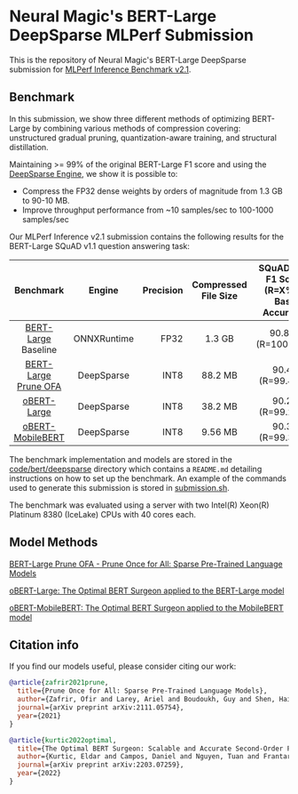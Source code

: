 # Neural Magic's BERT-Large DeepSparse MLPerf Submission

This is the repository of Neural Magic's BERT-Large DeepSparse submission for [MLPerf Inference Benchmark v2.1](https://www.mlperf.org/inference-overview/).

## Benchmark

In this submission, we show three different methods of optimizing BERT-Large by combining various methods of compression covering: unstructured gradual pruning, quantization-aware training, and structural distillation. 

Maintaining >= 99% of the original BERT-Large F1 score and using the [DeepSparse Engine](https://github.com/neuralmagic/deepsparse), we show it is possible to:
- Compress the FP32 dense weights by orders of magnitude from 1.3 GB to 90-10 MB.
- Improve throughput performance from ~10 samples/sec to 100-1000 samples/sec

Our MLPerf Inference v2.1 submission contains the following results for the BERT-Large SQuAD v1.1 question answering task:

| Benchmark      | Engine  | Precision | Compressed File Size | SQuAD v1.1 F1 Score (R=X% of Base Accuracy) | SingleStream Latency [ms]  |  Offline Throughput [samples/sec]  |
|:----------------:|:-----------:|-----------:|:-----------:|:------:|:-------:|:--------:|
| [BERT-Large](https://zenodo.org/record/3733910) Baseline | ONNXRuntime | FP32 | 1.3 GB | 90.874 (R=100.00%)	| 188.57	| 5.30  |
| [BERT-Large Prune OFA](prune-ofa_large.md) | DeepSparse | INT8 | 88.2 MB | 90.41 (R=99.48%)	| 21.98 | 160.23 |
| [oBERT-Large](obert_large.md) | DeepSparse | INT8 | 38.2 MB | 90.21 (R=99.27%)	| 16.89 | 230.74  |
| [oBERT-MobileBERT](obert_mobilebert.md) | DeepSparse | INT8 | 9.56 MB | 90.32 (R=99.39%)	| 5.44 | 928.58  |

The benchmark implementation and models are stored in the [code/bert/deepsparse](code/bert/deepsparse) directory which contains a `README.md` detailing instructions on how to set up the benchmark. An example of the commands used to generate this submission is stored in [submission.sh](submission.sh).

The benchmark was evaluated using a server with two Intel(R) Xeon(R) Platinum 8380 (IceLake) CPUs with 40 cores each.

## Model Methods

[BERT-Large Prune OFA - Prune Once for All: Sparse Pre-Trained Language Models](prune-ofa_large.md)

[oBERT-Large: The Optimal BERT Surgeon applied to the BERT-Large model](obert_large.md)

[oBERT-MobileBERT: The Optimal BERT Surgeon applied to the MobileBERT model](obert_mobilebert.md)

## Citation info
If you find our models useful, please consider citing our work:
```bibtex
@article{zafrir2021prune,
  title={Prune Once for All: Sparse Pre-Trained Language Models},
  author={Zafrir, Ofir and Larey, Ariel and Boudoukh, Guy and Shen, Haihao and Wasserblat, Moshe},
  journal={arXiv preprint arXiv:2111.05754},
  year={2021}
}
```

```bibtex
@article{kurtic2022optimal,
  title={The Optimal BERT Surgeon: Scalable and Accurate Second-Order Pruning for Large Language Models},
  author={Kurtic, Eldar and Campos, Daniel and Nguyen, Tuan and Frantar, Elias and Kurtz, Mark and Fineran, Benjamin and Goin, Michael and Alistarh, Dan},
  journal={arXiv preprint arXiv:2203.07259},
  year={2022}
}
```
